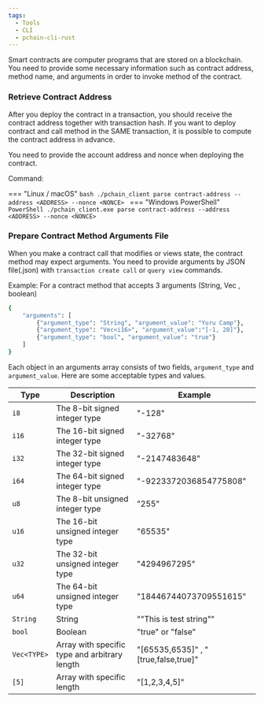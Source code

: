 ```yaml
---
tags:
  - Tools
  - CLI
  - pchain-cli-rust
---
```


Smart contracts are computer programs that are stored on a blockchain. You need to provide some necessary information such as contract address, method name, and arguments in order to invoke method of the contract.

### Retrieve Contract Address
After you deploy the contract in a transaction, you should receive the contract address together with transaction hash. If you want to deploy contract and call method in the SAME transaction, it is possible to compute the contract address in advance.

You need to provide the account address and nonce when deploying the contract.

Command:

=== "Linux / macOS"
    ```bash
    ./pchain_client parse contract-address --address <ADDRESS> --nonce <NONCE>
    ```
=== "Windows PowerShell"
    ```PowerShell
    ./pchain_client.exe parse contract-address --address <ADDRESS> --nonce <NONCE>
    ```

### Prepare Contract Method Arguments File
When you make a contract call that modifies or views state, the contract method may expect arguments. You need to provide arguments by JSON file(.json) with `transaction create call` or `query view` commands.

Example:
For a contract method that accepts 3 arguments (String, Vec<i16> , boolean)
```sh
{
    "arguments": [
        {"argument_type": "String", "argument_value": "Yuru Camp"},
        {"argument_type": "Vec<i16>", "argument_value":"[-1, 20]"},
        {"argument_type": "bool", "argument_value": "true"}
    ]
}
```
Each object in an arguments array consists of two fields, `argument_type` and `argument_value`.
Here are some acceptable types and values.

| Type        | Description                                   | Example                              |
|-------------|-----------------------------------------------|--------------------------------------|
| `i8`        | The 8-bit signed integer type                 | "-128"                               |
| `i16`       | The 16-bit signed integer type                | "-32768"                             |
| `i32`       | The 32-bit signed integer type                | "-2147483648"                        |
| `i64`       | The 64-bit signed integer type                | "-9223372036854775808"               |
| `u8`        | The 8-bit unsigned integer type               | "255"                                |
| `u16`       | The 16-bit unsigned integer type              | "65535"                              |
| `u32`       | The 32-bit unsigned integer type              | "4294967295"                         |
| `u64`       | The 64-bit unsigned integer type              | "18446744073709551615"               |
| `String`    | String                                        | "\"This is test string\""            |
| `bool`      | Boolean                                       | "true" or "false"                    |
| `Vec<TYPE>` | Array with specific type and arbitrary length | "[65535,6535]" , "[true,false,true]" |
| `[5]`       | Array with specific length                    | "[1,2,3,4,5]"                        |
